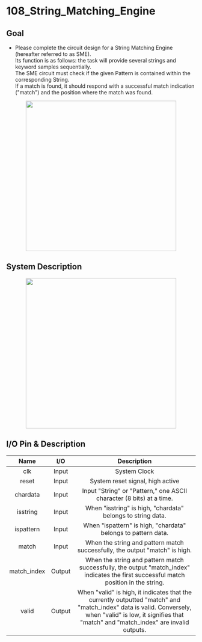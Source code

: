 # 108_String_Matching_Engine
## Goal
* Please complete the circuit design for a String Matching Engine (hereafter referred to as SME).  
  Its function is as follows: the task will provide several strings and keyword samples sequentially.  
  The SME circuit must check if the given Pattern is contained within the corresponding String.  
  If a match is found, it should respond with a successful match indication ("match") and the position where the match was found.
<p align="center">
<img src=https://github.com/yuchengwang1121/IC_Contest_Practice/assets/73687292/3cedaca6-d90a-430e-8a88-5eb6e15451da width="400px" >
</p>

## System Description
<p align="center">
<img src=https://github.com/yuchengwang1121/IC_Contest_Practice/assets/73687292/ba17b474-9d93-4797-9ccf-54868a765207 width="400px" >
</p>

## I/O Pin & Description
|Name|I/O|Description|
|:---:|:---:|:---:|
|clk|Input|System Clock|
|reset|Input|System reset signal, high active|
|chardata|Input|Input "String" or "Pattern," one ASCII character (8 bits) at a time.|
|isstring|Input|When "isstring" is high, "chardata" belongs to string data.|
|ispattern|Input|When "ispattern" is high, "chardata" belongs to pattern data.|
|match|Input|When the string and pattern match successfully, the output "match" is high.|
|match_index|Output|When the string and pattern match successfully, the output "match_index" indicates the first successful match position in the string.|
|valid|Output|When "valid" is high, it indicates that the currently outputted "match" and "match_index" data is valid. Conversely, when "valid" is low, it signifies that "match" and "match_index" are invalid outputs.|
